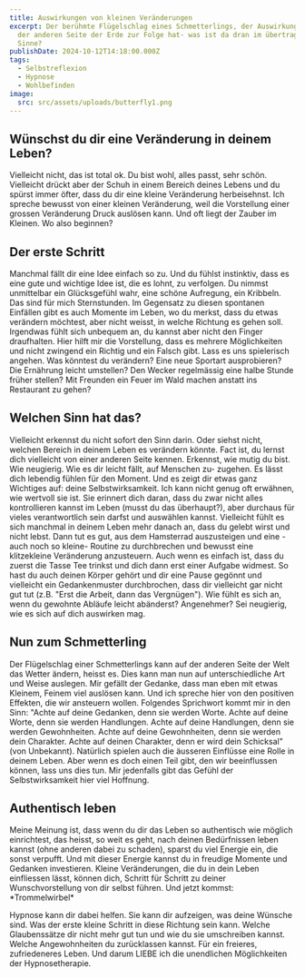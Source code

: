 ```yaml
---
title: Auswirkungen von kleinen Veränderungen
excerpt: Der berühmte Flügelschlag eines Schmetterlings, der Auswirkungen auf
  der anderen Seite der Erde zur Folge hat- was ist da dran im übertragenen
  Sinne?
publishDate: 2024-10-12T14:18:00.000Z
tags:
  - Selbstreflexion
  - Hypnose
  - Wohlbefinden
image:
  src: src/assets/uploads/butterfly1.png
---
```

## Wünschst du dir eine Veränderung in deinem Leben?

Vielleicht nicht, das ist total ok. Du bist wohl, alles passt, sehr schön. Vielleicht drückt aber der Schuh in einem Bereich deines Lebens und du spürst immer öfter, dass du dir eine kleine Veränderung herbeisehnst.  Ich spreche bewusst von einer kleinen Veränderung, weil die Vorstellung einer grossen Veränderung Druck auslösen kann. Und oft liegt der Zauber im Kleinen. Wo also beginnen?

## Der erste Schritt

Manchmal fällt dir eine Idee einfach so zu. Und du fühlst instinktiv, dass es eine gute und wichtige Idee ist, die es lohnt, zu verfolgen. Du nimmst unmittelbar ein Glücksgefühl wahr, eine schöne Aufregung, ein Kribbeln. Das sind für mich Sternstunden. Im Gegensatz zu diesen spontanen Einfällen gibt es auch Momente im Leben, wo du merkst, dass du etwas verändern möchtest, aber nicht weisst, in welche Richtung es gehen soll. Irgendwas fühlt sich unbequem an, du kannst aber nicht den Finger draufhalten. Hier hilft mir die Vorstellung, dass es mehrere Möglichkeiten und nicht zwingend ein Richtig und ein Falsch gibt. Lass es uns spielerisch angehen. Was könntest du verändern? Eine neue Sportart ausprobieren? Die Ernährung leicht umstellen? Den Wecker regelmässig eine halbe Stunde früher stellen? Mit Freunden ein Feuer im Wald machen anstatt ins Restaurant zu gehen?

## Welchen Sinn hat das?

Vielleicht erkennst du nicht sofort den Sinn darin. Oder siehst nicht, welchen Bereich in deinem Leben es verändern könnte. Fact ist, du lernst dich vielleicht von einer anderen Seite kennen. Erkennst, wie mutig du bist. Wie neugierig. Wie es dir leicht fällt, auf Menschen zu- zugehen. Es lässt dich lebendig fühlen für den Moment. Und es zeigt dir etwas ganz Wichtiges auf: deine Selbstwirksamkeit. Ich kann nicht genug oft erwähnen, wie wertvoll sie ist. Sie erinnert dich daran, dass du zwar nicht alles kontrollieren kannst im Leben (musst du das überhaupt?), aber durchaus für vieles verantwortlich sein darfst und auswählen kannst. Vielleicht fühlt es sich manchmal in deinem Leben mehr danach an, dass du gelebt wirst und nicht lebst. Dann tut es gut, aus dem Hamsterrad auszusteigen und eine -auch noch so kleine- Routine zu durchbrechen und bewusst eine klitzekleine Veränderung anzusteuern. Auch wenn es einfach ist, dass du zuerst die Tasse Tee trinkst und dich dann erst einer Aufgabe widmest. So hast du auch deinen Körper gehört und dir eine Pause gegönnt und vielleicht ein Gedankenmuster durchbrochen, dass dir vielleicht gar nicht gut tut (z.B. "Erst die Arbeit, dann das Vergnügen"). Wie fühlt es sich an, wenn du gewohnte Abläufe leicht abänderst? Angenehmer? Sei neugierig, wie es sich auf dich auswirken mag.

## Nun zum Schmetterling

Der Flügelschlag einer Schmetterlings kann auf der anderen Seite der Welt das Wetter ändern, heisst es. Dies kann man nun auf unterschiedliche Art und Weise auslegen. Mir gefällt der Gedanke, dass man eben mit etwas Kleinem, Feinem viel auslösen kann. Und ich spreche hier von den positiven Effekten, die wir ansteuern wollen. Folgendes Sprichwort kommt mir in den Sinn: "Achte auf deine Gedanken, denn sie werden Worte. Achte auf deine Worte, denn sie werden Handlungen. Achte auf deine Handlungen, denn sie werden Gewohnheiten. Achte auf deine Gewohnheiten, denn sie werden dein Charakter. Achte auf deinen Charakter, denn er wird dein Schicksal" (von Unbekannt). Natürlich spielen auch die äusseren Einflüsse eine Rolle in deinem Leben. Aber wenn es doch einen Teil gibt, den wir beeinflussen können, lass uns dies tun. Mir jedenfalls gibt das Gefühl der Selbstwirksamkeit hier viel Hoffnung.

## Authentisch leben

Meine Meinung ist, dass wenn du dir das Leben so authentisch wie möglich einrichtest, das heisst, so weit es geht, nach deinen Bedürfnissen leben kannst (ohne anderen dabei zu schaden), sparst du viel Energie ein, die sonst verpufft. Und mit dieser Energie kannst du in freudige Momente und Gedanken investieren. Kleine Veränderungen, die du in dein Leben einfliessen lässt, können dich, Schritt für Schritt zu deiner Wunschvorstellung von dir selbst führen. Und jetzt kommst: \*Trommelwirbel\*

Hypnose kann dir dabei helfen. Sie kann dir aufzeigen, was deine Wünsche sind. Was der erste kleine Schritt in diese Richtung sein kann. Welche Glaubenssätze dir nicht mehr gut tun und wie du sie umschreiben kannst. Welche Angewohnheiten du zurücklassen kannst. Für ein freieres, zufriedeneres Leben. Und darum LIEBE ich die unendlichen Möglichkeiten der Hypnosetherapie.
